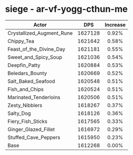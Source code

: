 # siege - ar-vf-yogg-cthun-me
| Actor | DPS | Increase |
|---|:---:|:---:|
|Crystallized_Augment_Rune|1627128|0.92%|
|Chippy_Tea|1621642|0.58%|
|Feast_of_the_Divine_Day|1621181|0.55%|
|Sweet_and_Spicy_Soup|1621036|0.54%|
|Deepfin_Patty|1620884|0.53%|
|Beledars_Bounty|1620669|0.52%|
|Salt_Baked_Seafood|1620548|0.51%|
|Fish_and_Chips|1620524|0.51%|
|Marinated_Tenderloins|1620506|0.51%|
|Zesty_Nibblers|1618267|0.37%|
|Salty_Dog|1618126|0.36%|
|Fiery_Fish_Sticks|1617565|0.33%|
|Ginger_Glazed_Fillet|1616972|0.29%|
|Stuffed_Cave_Peppers|1615950|0.23%|
|Base|1612268|0.00%|
